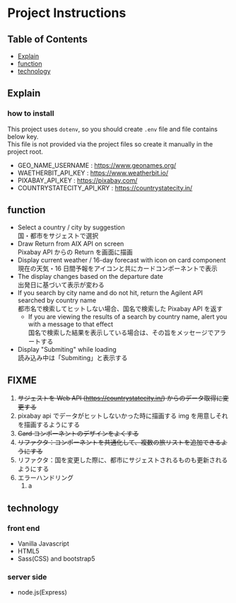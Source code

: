 # Project Instructions

## Table of Contents

- [Explain](#Explain)
- [function](#function)
- [technology](#technology)

## Explain

### how to install

This project uses `dotenv`, so you should create `.env` file and file contains below key.<br>
This file is not provided via the project files so create it manually in the project root.

- GEO_NAME_USERNAME : https://www.geonames.org/
- WAETHERBIT_API_KEY : https://www.weatherbit.io/
- PIXABAY_API_KEY : https://pixabay.com/
- COUNTRYSTATECITY_API_KRY : https://countrystatecity.in/

## function

- Select a country / city by suggestion<br>国・都市をサジェストで選択
- Draw Return from AIX API on screen<br>Pixabay API からの Return を画面に描画
- Display current weather / 16-day forecast with icon on card component<br>現在の天気・16 日間予報をアイコンと共にカードコンポーネントで表示
- The display changes based on the departure date<br>出発日に基づいて表示が変わる
- If you search by city name and do not hit, return the Agilent API searched by country name<br>都市名で検索してヒットしない場合、国名で検索した Pixabay API を返す
  - If you are viewing the results of a search by country name, alert you with a message to that effect<br>国名で検索した結果を表示している場合は、その旨をメッセージでアラートする
- Display "Submiting" while loading<br>読み込み中は「Submiting」と表示する

## FIXME

1. ~~サジェストを Web API (https://countrystatecity.in/) からのデータ取得に変更する~~
1. pixabay api でデータがヒットしないかった時に描画する img を用意しそれを描画するようにする
1. ~~Card コンポーネントのデザインをよくする~~
1. ~~リファクタ：コンポーネントを共通化して、複数の旅リストを追加できるようにする~~
1. リファクタ：国を変更した際に、都市にサジェストされるものも更新されるようにする
1. エラーハンドリング
   1. a

## technology

### front end

- Vanilla Javascript
- HTML5
- Sass(CSS) and bootstrap5

### server side

- node.js(Express)
